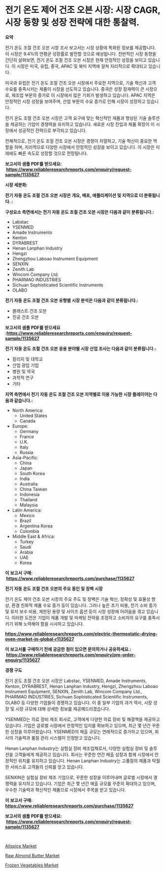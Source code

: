 <p><h1>전기 온도 제어 건조 오븐 시장: 시장 CAGR, 시장 동향 및 성장 전략에 대한 통찰력.</h1></p><p><strong>요약</strong></p>
<p><p>전기 온도 조절 건조 오븐 시장 조사 보고서는 시장 상황에 특화된 정보를 제공합니다. 이 시장은 9.4%의 연평균 성장률로 발전할 것으로 예상됩니다. 전반적인 시장 동향을 간단히 살펴보면, 전기 온도 조절 건조 오븐 시장은 현재 안정적인 성장을 보이고 있습니다. 이 시장은 미국, 유럽, 중국, APAC 및 북미 지역에 걸쳐 지리적으로 확대되고 있습니다.</p><p>미국과 유럽은 전기 온도 조절 건조 오븐 시장에서 주요한 지역으로, 기술 혁신과 고객 수요를 충족시키는 제품이 시장을 선도하고 있습니다. 중국은 성장 잠재력이 큰 시장으로, 제조업 부문의 증가로 이 시장에서 많은 기회가 발생하고 있습니다. APAC 지역은 안정적인 시장 성장을 보여주며, 산업 부문의 수요 증가로 인해 시장이 성장하고 있습니다.</p><p>전기 온도 조절 건조 오븐 시장은 고객 요구에 맞는 혁신적인 제품과 향상된 기술 솔루션을 제공하는 기업이 경쟁력을 유지하고 있습니다. 새로운 시장 진입과 제품 확장이 이 시장에서 성공적인 전략으로 부각되고 있습니다.</p><p>전체적으로, 전기 온도 조절 건조 오븐 시장은 경쟁이 치열하고, 기술 혁신이 중요한 역할을 하며, 지리적으로 다양한 시장에서 안정적인 성장을 보이고 있습니다. 이 시장은 미래에도 빠른 속도로 성장할 것으로 전망됩니다.</p></p>
<p><strong>보고서의 샘플 PDF를 받으세요: &nbsp;<a href="https://www.reliableresearchreports.com/enquiry/request-sample/1135627">https://www.reliableresearchreports.com/enquiry/request-sample/1135627</a></strong></p>
<p><strong>시장 세분화:</strong></p>
<p><strong> 전기 자동 온도 조절 건조 오븐 시장은 개요, 배포, 애플리케이션 및 지역으로 더 분류됩니다. :</strong></p>
<p><strong>구성요소 측면에서는 전기 자동 온도 조절 건조 오븐 시장은 다음과 같이 분류됩니다.:</strong></p>
<p><ul><li>Labstac</li><li>YSENMED</li><li>Amade Instruments</li><li>Kenton</li><li>DYRABREST</li><li>Henan Lanphan Industry</li><li>Hengzi</li><li>Zhengzhou Laboao Instrument Equipment</li><li>SENXIN</li><li>Zenith Lab</li><li>Wincom Company Ltd.</li><li>PHARMAO INDUSTRIES</li><li>Sichuan Sophisticated Scientific Instruments</li><li>OLABO</li></ul></p>
<p><strong> 전기 자동 온도 조절 건조 오븐 유형별 시장 분석은 다음과 같이 분류됩니다.:</strong></p>
<p><ul><li>블래스트 건조 오븐</li><li>진공 건조 오븐</li></ul></p>
<p><strong>보고서의 샘플 PDF를 받으세요 :<a href="https://www.reliableresearchreports.com/enquiry/request-sample/1135627">https://www.reliableresearchreports.com/enquiry/request-sample/1135627</a></strong></p>
<p><strong> 전기 자동 온도 조절 건조 오븐 응용 분야별 시장 산업 조사는 다음과 같이 분류됩니다.:</strong></p>
<p><ul><li>칼리지 및 대학교</li><li>산업 광업 기업</li><li>병원 및 약국</li><li>과학적 연구</li><li>기타</li></ul></p>
<p><strong>지역 측면에서 전기 자동 온도 조절 건조 오븐 지역별로 이용 가능한 시장 플레이어는 다음과 같습니다.:</strong></p>
<p><ul>
    <li>
        North America:
        <ul>
            <li>United States</li>
            <li>Canada</li>
        </ul>
    </li>
    <li>
        Europe:
        <ul>
            <li>Germany</li>
            <li>France</li>
            <li>U.K.</li>
            <li>Italy</li>
            <li>Russia</li>
        </ul>
    </li>
    <li>
        Asia-Pacific:
        <ul>
            <li>China</li>
            <li>Japan</li>
            <li>South Korea</li>
            <li>India</li>
            <li>Australia</li>
            <li>China Taiwan</li>
            <li>Indonesia</li>
            <li>Thailand</li>
            <li>Malaysia</li>
        </ul>
    </li>
    <li>
        Latin America:
        <ul>
            <li>Mexico</li>
            <li>Brazil</li>
            <li>Argentina Korea</li>
            <li>Colombia</li>
        </ul>
    </li>
    <li>
        Middle East & Africa:
        <ul>
            <li>Turkey</li>
            <li>Saudi</li>
            <li>Arabia</li>
            <li>UAE</li>
            <li>Korea</li>
        </ul>
    </li>
    </ul></p>
<p><strong>이 보고서 구매: &nbsp;<a href="https://www.reliableresearchreports.com/purchase/1135627">https://www.reliableresearchreports.com/purchase/1135627</a></strong></p>
<p><strong>전기 자동 온도 조절 건조 오븐의 주요 동인 및 장벽 시장</strong></p>
<p><p>전기 온도 제어 건조 오븐 시장의 주요 주도 및 장벽은 기술 혁신, 정확성 및 효율성 향상, 환경 친화적 제품 수요 증가 등이 있습니다. 그러나 높은 초기 비용, 전기 소비 증가 및 유지 보수 비용, 제한된 용량 및 사이즈 옵션 등이 시장 성장에 어려움을 겪고 있습니다. 이러한 도전은 기업이 제품 개발 및 마케팅 전략을 조정하고 소비자의 요구를 충족시키기 위해 노력해야 함을 시사하고 있습니다.</p></p>
<p><strong><a href="https://www.reliableresearchreports.com/electric-thermostatic-drying-oven-market-in-global-r1135627">https://www.reliableresearchreports.com/electric-thermostatic-drying-oven-market-in-global-r1135627</a></strong></p>
<p><strong>이 보고서를 구매하기 전에 궁금한 점이 있으면 문의하거나 공유하세요.: &nbsp;<a href="https://www.reliableresearchreports.com/enquiry/pre-order-enquiry/1135627">https://www.reliableresearchreports.com/enquiry/pre-order-enquiry/1135627</a></strong></p>
<p><strong>경쟁 구도</strong></p>
<p><p>전기 온도 조절 건조 오븐 시장은 Labstac, YSENMED, Amade Instruments, Kenton, DYRABREST, Henan Lanphan Industry, Hengzi, Zhengzhou Laboao Instrument Equipment, SENXIN, Zenith Lab, Wincom Company Ltd., PHARMAO INDUSTRIES, Sichuan Sophisticated Scientific Instruments, OLABO 등 다양한 기업들이 경쟁하고 있습니다. 이 중 일부 기업의 과거 역사, 시장 성장 및 시장 규모에 대해 상세한 정보를 제공해드리겠습니다.</p><p>YSENMED는 의료 장비 제조 회사로, 고객에게 다양한 의료 장비 및 해결책을 제공하고 있습니다. 기업은 글로벌 시장에서 안정적인 입지를 확보하고 있으며, 최근 몇 년간 꾸준한 성장을 이루어왔습니다. YSENMED의 매출 규모는 연례적으로 증가하고 있으며, 회사의 기술력과 품질 관리 시스템이 인정받고 있습니다.</p><p>Henan Lanphan Industry는 실험실 장비 제조업체로서, 다양한 실험실 장비 및 솔루션을 고객들에게 제공하고 있습니다. 회사는 꾸준한 연간 매출 성장과 함께 시장에서 안정적인 위치를 유지하고 있습니다. Henan Lanphan Industry는 고품질의 제품과 탁월한 서비스로 고객들의 신뢰를 얻고 있습니다.</p><p>SENXIN은 실험실 장비 제조 기업으로, 꾸준한 성장을 이루어내며 글로벌 시장에서 경쟁력을 유지하고 있습니다. 기업은 최근 몇 년간 매출 규모를 꾸준히 확대하고 있으며, 우수한 기술력과 혁신적인 제품으로 시장에서 주목을 받고 있습니다.</p></p>
<p><strong>이 보고서 구매: &nbsp; <a href="https://www.reliableresearchreports.com/purchase/1135627">https://www.reliableresearchreports.com/purchase/1135627</a></strong></p>
<p><strong>보고서의 샘플 PDF를 받으세요: &nbsp;<a href="https://www.reliableresearchreports.com/enquiry/request-sample/1135627">https://www.reliableresearchreports.com/enquiry/request-sample/1135627</a></strong><strong></strong></p>
<p>&nbsp;</p>
<p><p><a href="https://picayune-night-cbd.notion.site/Allspice-Market-Research-Report-Its-History-and-Forecast-2024-to-2031-77f7e0942bf74e758af5f7a8654580f3">Allspice Market</a></p><p><a href="https://valiant-lunge-8fe.notion.site/Raw-Almond-Butter-Market-Size-CAGR-Trends-2024-2030-7fcf3035e87d48139b39b82b533d989c">Raw Almond Butter Market</a></p><p><a href="https://artistic-helicopter-ca9.notion.site/Analyzing-Frozen-Vegetables-Market-Global-Industry-Perspective-and-Forecast-2024-to-2031-b5f11982e6b240a88501d44d58513515">Frozen Vegetables Market</a></p></p>